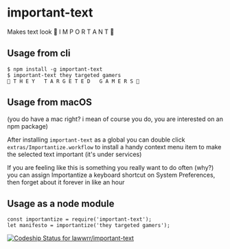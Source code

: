 # important-text
Makes text look 🌂 I M P O R T A N T 🦁

## Usage from cli

    $ npm install -g important-text
    $ important-text they targeted gamers
    💢 T H E Y   T A R G E T E D   G A M E R S 🍕

## Usage from macOS
(you do have a mac right? i mean of course you do, you are interested on an npm package)

After installing `important-text` as a global you can double click `extras/Importantize.workflow` to install a handy context menu item to make the selected text important (it's under services)

If you are feeling like this is something you really want to do often (why?) you can assign Importantize a keyboard shortcut on System Preferences, then forget about it forever in like an hour

## Usage as a node module

    const importantize = require('important-text');
    let manifesto = importantize('they targeted gamers');

[ ![Codeship Status for lawwrr/important-text](https://app.codeship.com/projects/40a327f0-7f5f-0134-fcf9-3e760c99ae07/status?branch=master)](https://app.codeship.com/projects/181915)
